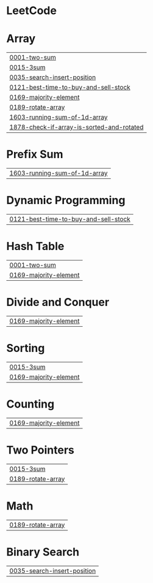 # LeetCode


# Array
|  |
| ------- |
| [0001-two-sum](https://github.com/Kaviya89/LeetCode/tree/master/0001-two-sum) |
| [0015-3sum](https://github.com/Kaviya89/LeetCode/tree/master/0015-3sum) |
| [0035-search-insert-position](https://github.com/Kaviya89/LeetCode/tree/master/0035-search-insert-position) |
| [0121-best-time-to-buy-and-sell-stock](https://github.com/Kaviya89/LeetCode/tree/master/0121-best-time-to-buy-and-sell-stock) |
| [0169-majority-element](https://github.com/Kaviya89/LeetCode/tree/master/0169-majority-element) |
| [0189-rotate-array](https://github.com/Kaviya89/LeetCode/tree/master/0189-rotate-array) |
| [1603-running-sum-of-1d-array](https://github.com/Kaviya89/LeetCode/tree/master/1603-running-sum-of-1d-array) |
| [1878-check-if-array-is-sorted-and-rotated](https://github.com/Kaviya89/LeetCode/tree/master/1878-check-if-array-is-sorted-and-rotated) |
# Prefix Sum
|  |
| ------- |
| [1603-running-sum-of-1d-array](https://github.com/Kaviya89/LeetCode/tree/master/1603-running-sum-of-1d-array) |
# Dynamic Programming
|  |
| ------- |
| [0121-best-time-to-buy-and-sell-stock](https://github.com/Kaviya89/LeetCode/tree/master/0121-best-time-to-buy-and-sell-stock) |
# Hash Table
|  |
| ------- |
| [0001-two-sum](https://github.com/Kaviya89/LeetCode/tree/master/0001-two-sum) |
| [0169-majority-element](https://github.com/Kaviya89/LeetCode/tree/master/0169-majority-element) |
# Divide and Conquer
|  |
| ------- |
| [0169-majority-element](https://github.com/Kaviya89/LeetCode/tree/master/0169-majority-element) |
# Sorting
|  |
| ------- |
| [0015-3sum](https://github.com/Kaviya89/LeetCode/tree/master/0015-3sum) |
| [0169-majority-element](https://github.com/Kaviya89/LeetCode/tree/master/0169-majority-element) |
# Counting
|  |
| ------- |
| [0169-majority-element](https://github.com/Kaviya89/LeetCode/tree/master/0169-majority-element) |
# Two Pointers
|  |
| ------- |
| [0015-3sum](https://github.com/Kaviya89/LeetCode/tree/master/0015-3sum) |
| [0189-rotate-array](https://github.com/Kaviya89/LeetCode/tree/master/0189-rotate-array) |
# Math
|  |
| ------- |
| [0189-rotate-array](https://github.com/Kaviya89/LeetCode/tree/master/0189-rotate-array) |
# Binary Search
|  |
| ------- |
| [0035-search-insert-position](https://github.com/Kaviya89/LeetCode/tree/master/0035-search-insert-position) |
